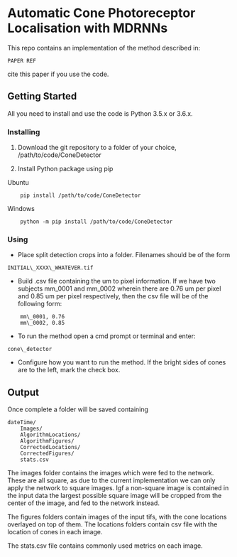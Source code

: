 # Automatic Cone Photoreceptor Localisation with MDRNNs

This repo contains an implementation of the method described in:
```
PAPER REF
```
cite this paper if you use the code.

## Getting Started
All you need to install and use the code is Python 3.5.x or 3.6.x.
### Installing
1. Download the git repository to a folder of your choice, /path/to/code/ConeDetector

2. Install Python package using pip

Ubuntu
```
    pip install /path/to/code/ConeDetector
```
Windows
```
    python -m pip install /path/to/code/ConeDetector
```

### Using

* Place split detection crops into a folder. Filenames should be of the form 
```
INITIAL\_XXXX\_WHATEVER.tif
```
* Build .csv file containing the um to pixel information. If we have two subjects mm\_0001 and mm\_0002 wherein there are 0.76 um per pixel and 0.85 um per pixel respectively, then the csv file will be of the following form:
```
    mm\_0001, 0.76
    mm\_0002, 0.85
```
* To run the method open a cmd prompt or terminal and enter:
```
cone\_detector
```
* Configure how you want to run the method. If the bright sides of cones are to the left, mark the check box.

## Output
Once complete a folder will be saved containing
```
dateTime/
    Images/
    AlgorithmLocations/
    AlgorithmFigures/
    CorrectedLocations/
    CorrectedFigures/
    stats.csv
```

The images folder contains the images which were fed to the network. These are all square, as due to the current implementation we can only apply the network to square images. Igf a non-square image is contained in the input data the largest possible square image will be cropped from the center of the image, and fed to the network instead.

The figures folders contain images of the input tifs, with the cone locations overlayed on top of them. The locations folders contain csv file with the location of cones in each image.

The stats.csv file contains commonly used metrics on each image.



